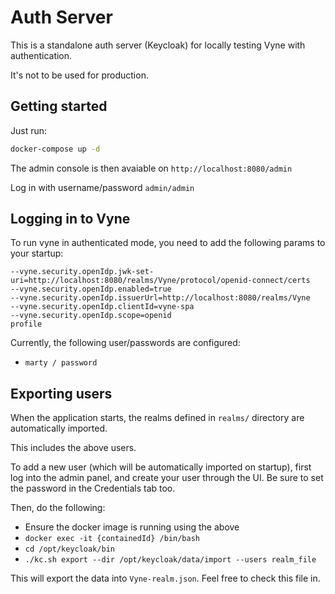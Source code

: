 # Auth Server

This is a standalone auth server (Keycloak) for locally testing Vyne with authentication.

It's not to be used for production.

## Getting started

Just run:

```bash
docker-compose up -d
```

The admin console is then avaiable on `http://localhost:8080/admin`

Log in with username/password `admin/admin`

## Logging in to Vyne

To run vyne in authenticated mode, you need to add the following params to your startup:

```
--vyne.security.openIdp.jwk-set-uri=http://localhost:8080/realms/Vyne/protocol/openid-connect/certs
--vyne.security.openIdp.enabled=true
--vyne.security.openIdp.issuerUrl=http://localhost:8080/realms/Vyne
--vyne.security.openIdp.clientId=vyne-spa
--vyne.security.openIdp.scope=openid
profile
```

Currently, the following user/passwords are configured:

* `marty / password`

## Exporting users

When the application starts, the realms defined in `realms/` directory are automatically imported.

This includes the above users.

To add a new user (which will be automatically imported on startup), first log into the admin panel,
and create your user through the UI. Be sure to set the password in the Credentials tab too.

Then, do the following:

* Ensure the docker image is running using the above
* `docker exec -it {containedId} /bin/bash`
* `cd /opt/keycloak/bin`
* `./kc.sh export --dir /opt/keycloak/data/import --users realm_file`

This will export the data into `Vyne-realm.json`. Feel free to check this file in. 
